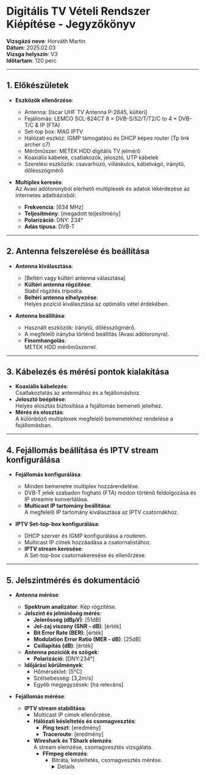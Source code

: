 # Digitális TV Vételi Rendszer Kiépítése - Jegyzőkönyv

**Vizsgázó neve**: Horváth Martin   
**Dátum**: 2025.02.03   
**Vizsga helyszín**: V3  
**Időtartam**: 120 perc  

---

## 1. Előkészületek
- **Eszközök ellenőrzése**:
  - Antenna: [Iscar UHF TV Antenna P-2845, kültéri]
  - Fejállomás: LEMCO SCL-824CT 8 × DVB-S/S2/T/T2/C to 4 × DVB-T/C & IP (FTA)
  - Set-top box: MAG IPTV
  - Hálózati eszköz: IGMP támogatású és DHCP képes router (Tp link archer c7)  
  - Mérőműszer: METEK HDD digitális TV jelmérő
  - Koaxiális kábelek, csatlakozók, jelosztó, UTP kábelek
  - Szerelési eszközök: csavarhúzó, villáskulcs, kábelvágó, iránytű, dőlésszögmérő

- **Multiplex keresés**:  
  Az Avasi adótoronyból elérhető multiplexek és adatok lekérdezése az internetes adatbázisból:  
  - **Frekvencia**: [634 MHz]  
  - **Teljesítmény**: [megadott teljesítmény]  
  - **Polarizáció**: DNY: 234°  
  - **Adás típusa**: DVB-T

---

## 2. Antenna felszerelése és beállítása

- **Antenna kiválasztása**:  
  - [Beltéri vagy kültéri antenna választása]
  - **Kültéri antenna rögzítése**:  
    Stabil rögzítés tripodra.
  - **Beltéri antenna elhelyezése**:  
    Helyes pozíció kiválasztása az optimális vétel érdekében.

- **Antenna beállítása**:  
  - Használt eszközök: iránytű, dőlésszögmérő.
  - A megfelelő irányba történő beállítás (Avasi adótoronyra).
  - **Finomhangolás**:  
    METEK HDD mérőműszerrel.

---

## 3. Kábelezés és mérési pontok kialakítása

- **Koaxiális kábelezés**:  
  Csatlakoztatás az antennához és a fejállomáshoz.
- **Jelosztó beépítése**:  
  Helyes elosztás biztosítása a fejállomás bemeneti jeleihez.
- **Mérés és elosztás**:  
  A különböző multiplexek megfelelő bemenetekhez rendelése a fejállomásban.

---

## 4. Fejállomás beállítása és IPTV stream konfigurálása

- **Fejállomás konfigurálása**:  
  - Minden bemenetre multiplex hozzárendelése.  
  - DVB-T jelek szabadon fogható (FTA) módon történő feldolgozása és IP streamre konvertálása.
  - **Multicast IP tartomány beállítása**:  
    A megfelelő IP tartomány kiválasztása az IPTV csatornákhoz.

- **IPTV Set-top-box konfigurálása**:  
  - DHCP szerver és IGMP konfigurálása a routeren.
  - Multicast IP címek hozzáadása a csatornalistához.
  - **IPTV stream keresése**:  
    A Set-top-box csatornakeresése és ellenőrzése.

---

## 5. Jelszintmérés és dokumentáció

- **Antenna mérése**:
  - **Spektrum analizátor**: Kép rögzítése.
  - **Jelszint és jelminőség mérés**:  
    - **Jelerősség (dBμV)**: [51dB]  
    - **Jel-zaj viszony (SNR - dB)**: [érték]  
    - **Bit Error Rate (BER)**: [érték]  
    - **Modulation Error Ratio (MER - dB)**: [25dB]  
    - **Csillapítás (dB)**: [érték]
  - **Antenna pozíciók és szögek**:  
    - **Polarizáció**: [DNY:234°]
  - **Időjárási körülmények**:  
    - Hőmérséklet: [5°C]  
    - Szélsebesség: [3,2m/s]  
    - Egyéb megjegyzések: [ha releváns]

- **Fejállomás mérése**:  
  - **IPTV stream stabilitása**:  
    - Multicast IP címek ellenőrzése.
    - **Hálózati késleltetés és csomagvesztés**:  
      - **Ping teszt**: [eredmény]  
      - **Traceroute**: [eredmény]
    - **Wireshark és TShark elemzés**:  
      A stream elemzése, csomagvesztés vizsgálata.
      - **FFmpeg elemzés**:  
        - Bitráta, késleltetés, csomagvesztés mérése.
          <details>
          <img src="https://martinez7200.github.io/tavkozles/jegyzokonyv/iptv/Képernyőkép 2025-02-04 084129.png"/>
          <img src="https://martinez7200.github.io/tavkozles/jegyzokonyv/iptv/Képernyőkép 2025-02-04 084154.png
          </details> 
          
         
         
          
          

---

## 6. Eredmények és Jegyzőkönyv

- **Mérések dokumentálása**:  
  A mérési eredmények és az eszközök beállításainak rögzítése a jegyzőkönyvben:
  - Jelerősség (dBμV): [érték]
  - Jel-zaj viszony (SNR - dB): [érték]
  - Bit Error Rate (BER): [érték]
  - Modulation Error Ratio (MER - dB): [érték]
  - Csillapítás (dB): [érték]
  - Lock állapot: [ ] Igen [ ] Nem
  - Hőmérséklet és időjárási körülmények: [értékek]
  - Multiplex adatok és frekvenciák: [értékek]

---
| Programs | Input   | Program title            | OriginalService ID | LCN1..1023 | Encrypted | TS Output | OutputService ID | IP address  | IP port | Protocol |
|----------|---------|--------------------------|--------------------|------------|-----------|-----------|------------------|-------------|---------|----------|
| 1        | Input 1 | M1 HD                    | 100                | 0          | FTA       | 1         | 100              | 239.1.1.1   | 10001   | UDP      |
| 2        | Input 1 | M4 Sport HD              | 101                | 0          | FTA       | 1         | 101              | 239.1.1.1   | 10002   | UDP      |
| 3        | Input 1 | Duna HD                  | 102                | 0          | FTA       | 1         | 102              | 239.1.1.1   | 10003   | UDP      |
| 4        | Input 1 | DunaW/M4Sport+           | 103                | 0          | FTA       | 2         | 103              | 239.1.1.1   | 10004   | UDP      |
| 5        | Input 1 | Kossuth Radio            | 130                | 0          | FTA       | 4         | 130              | 239.1.1.1   | 10005   | UDP      |
| 6        | Input 1 | Petofi Radio             | 131                | 0          | FTA       | 4         | 131              | 239.1.1.1   | 10006   | UDP      |
| 7        | Input 1 | Bartok Radio             | 132                | 0          | FTA       | 4         | 132              | 239.1.1.1   | 10007   | UDP      |
| 8        | Input 1 | Danko Radio              | 133                | 0          | FTA       | 4         | 133              | 239.1.1.1   | 10008   | UDP      |
| 10       | Input 2 | M2 HD                    | 200                | 0          | FTA       | 1         | 200              | 239.1.1.1   | 10009   | UDP      |
| 11       | Input 2 | M5 HD                    | 201                | 0          | FTA       | 2         | 201              | 239.1.1.1   | 10010   | UDP      |
| 12       | Input 2 | TV2                      | 202                | 0          | FTA       | 1         | 202              | 239.1.1.1   | 10011   | UDP      |
| 13       | Input 2 | RTL                      | 203                | 0          | FTA       | 1         | 203              | 239.1.1.1   | 10012   | UDP      |
| 14       | Input 2 | MAX4                     | 206                | 0          | FTA       | 2         | 206              | 239.1.1.1   | 10013   | UDP      |
| 15       | Input 2 | Spektrum Home +          | 207                | 0          | FTA       | 2         | 207              | 239.1.1.1   | 10014   | UDP      |
| 16       | Input 2 | MinDig TV Plusz Info     | 208                | 0          | FTA       | 2         | 208              | 239.1.1.1   | 10015   | UDP      |
| 37       | Input 3 | HEVC teszt               | 524                | 0          | FTA       | 2         | 524              | 239.1.1.1   | 10016   | UDP      |
| 39       | Input 4 | Miskolc TV               | 1000               | 0          | FTA       | 2         | 1000             | 239.1.1.1   | 10017   | UDP      |

- **Jegyzőkönyv aláírása**:  
  A jegyzőkönyv aláírása és véglegesítése a mérési eredmények alapján.

---

Ez a jegyzőkönyv segíti a digitális TV vételi rendszer kiépítését, és biztosítja, hogy minden szükséges mérés és konfigurálás dokumentálásra kerüljön a rendszer megfelelő működésének érdekében.
